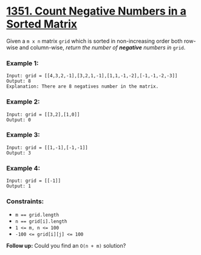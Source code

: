 # [1351. Count Negative Numbers in a Sorted Matrix](https://leetcode.com/problems/count-negative-numbers-in-a-sorted-matrix/)

Given a `m x n` matrix `grid` which is sorted in non-increasing order both row-wise and column-wise, *return the number of **negative** numbers in* `grid`.

 
### Example 1:
```
Input: grid = [[4,3,2,-1],[3,2,1,-1],[1,1,-1,-2],[-1,-1,-2,-3]]
Output: 8
Explanation: There are 8 negatives number in the matrix.
```

### Example 2:
```
Input: grid = [[3,2],[1,0]]
Output: 0
```

### Example 3:
```
Input: grid = [[1,-1],[-1,-1]]
Output: 3
```

### Example 4:
```
Input: grid = [[-1]]
Output: 1
```

### Constraints:

- `m == grid.length`
- `n == grid[i].length`
- `1 <= m, n <= 100`
- `-100 <= grid[i][j] <= 100`
 

**Follow up:** Could you find an `O(n + m)` solution?
